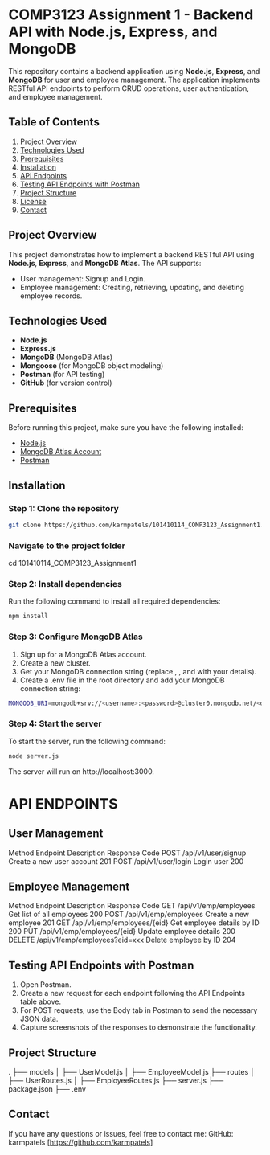 # COMP3123 Assignment 1 - Backend API with Node.js, Express, and MongoDB

This repository contains a backend application using **Node.js**, **Express**, and **MongoDB** for user and employee management. The application implements RESTful API endpoints to perform CRUD operations, user authentication, and employee management.

## Table of Contents
1. [Project Overview](#project-overview)
2. [Technologies Used](#technologies-used)
3. [Prerequisites](#prerequisites)
4. [Installation](#installation)
5. [API Endpoints](#api-endpoints)
6. [Testing API Endpoints with Postman](#testing-api-endpoints-with-postman)
7. [Project Structure](#project-structure)
8. [License](#license)
9. [Contact](#contact)

## Project Overview
This project demonstrates how to implement a backend RESTful API using **Node.js**, **Express**, and **MongoDB Atlas**. The API supports:
- User management: Signup and Login.
- Employee management: Creating, retrieving, updating, and deleting employee records.

## Technologies Used
- **Node.js**
- **Express.js**
- **MongoDB** (MongoDB Atlas)
- **Mongoose** (for MongoDB object modeling)
- **Postman** (for API testing)
- **GitHub** (for version control)

## Prerequisites
Before running this project, make sure you have the following installed:
- [Node.js](https://nodejs.org/en/download/)
- [MongoDB Atlas Account](https://www.mongodb.com/cloud/atlas)
- [Postman](https://www.postman.com/downloads/)

## Installation

### Step 1: Clone the repository
```bash
git clone https://github.com/karmpatels/101410114_COMP3123_Assignment1.git
```

### Navigate to the project folder
cd 101410114_COMP3123_Assignment1

### Step 2: Install dependencies
 Run the following command to install all required dependencies:
```bash
npm install
```
### Step 3: Configure MongoDB Atlas

1. Sign up for a MongoDB Atlas account.
2. Create a new cluster.
3. Get your MongoDB connection string (replace <username>, <password>, and <dbname> with your details).
4. Create a .env file in the root directory and add your MongoDB connection string:
```bash
MONGODB_URI=mongodb+srv://<username>:<password>@cluster0.mongodb.net/<dbname>?retryWrites=true&w=majority
```

### Step 4: Start the server
To start the server, run the following command:
```bash
node server.js
```
The server will run on http://localhost:3000.

# API ENDPOINTS

## User Management
Method	Endpoint	Description	Response Code
POST	/api/v1/user/signup	Create a new user account	201
POST	/api/v1/user/login	Login user	200

## Employee Management

Method	Endpoint	Description	Response Code
GET	/api/v1/emp/employees	Get list of all employees	200
POST	/api/v1/emp/employees	Create a new employee	201
GET	/api/v1/emp/employees/{eid}	Get employee details by ID	200
PUT	/api/v1/emp/employees/{eid}	Update employee details	200
DELETE	/api/v1/emp/employees?eid=xxx	Delete employee by ID	204


## Testing API Endpoints with Postman
1. Open Postman.
2. Create a new request for each endpoint following  the API Endpoints table above.
3. For POST requests, use the Body tab in Postman to send the necessary JSON data.
4. Capture screenshots of the responses to demonstrate the functionality.

## Project Structure
.
├── models
│   ├── UserModel.js
│   ├── EmployeeModel.js
├── routes
│   ├── UserRoutes.js
│   ├── EmployeeRoutes.js
├── server.js
├── package.json
├── .env

## Contact
If you have any questions or issues, feel free to contact me:
 GitHub: karmpatels [https://github.com/karmpatels]